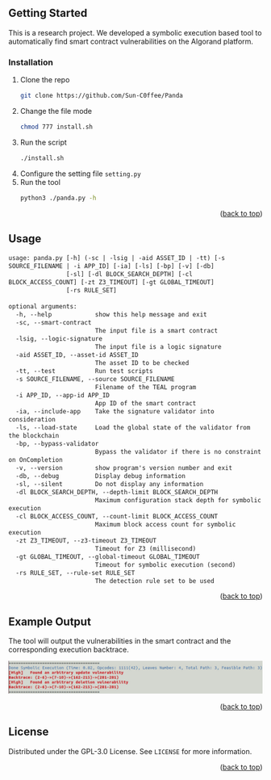<a name="readme-top"></a>


<!-- GETTING STARTED -->
## Getting Started

This is a research project. We developed a symbolic execution based tool to automatically find smart contract vulnerabilities on the Algorand platform.


### Installation

1. Clone the repo
   ```sh
   git clone https://github.com/Sun-C0ffee/Panda
   ```
2. Change the file mode
   ```sh
   chmod 777 install.sh
   ```
3. Run the script
   ```sh
   ./install.sh
   ```
4. Configure the setting file `setting.py`
5. Run the tool
   ```sh
   python3 ./panda.py -h
   ```

<p align="right">(<a href="#readme-top">back to top</a>)</p>



<!-- USAGE EXAMPLES -->
## Usage
```
usage: panda.py [-h] (-sc | -lsig | -aid ASSET_ID | -tt) [-s SOURCE_FILENAME | -i APP_ID] [-ia] [-ls] [-bp] [-v] [-db]
                [-sl] [-dl BLOCK_SEARCH_DEPTH] [-cl BLOCK_ACCESS_COUNT] [-zt Z3_TIMEOUT] [-gt GLOBAL_TIMEOUT]
                [-rs RULE_SET]

optional arguments:
  -h, --help            show this help message and exit
  -sc, --smart-contract
                        The input file is a smart contract
  -lsig, --logic-signature
                        The input file is a logic signature
  -aid ASSET_ID, --asset-id ASSET_ID
                        The asset ID to be checked
  -tt, --test           Run test scripts
  -s SOURCE_FILENAME, --source SOURCE_FILENAME
                        Filename of the TEAL program
  -i APP_ID, --app-id APP_ID
                        App ID of the smart contract
  -ia, --include-app    Take the signature validator into consideration
  -ls, --load-state     Load the global state of the validator from the blockchain
  -bp, --bypass-validator
                        Bypass the validator if there is no constraint on OnCompletion
  -v, --version         show program's version number and exit
  -db, --debug          Display debug information
  -sl, --silent         Do not display any information
  -dl BLOCK_SEARCH_DEPTH, --depth-limit BLOCK_SEARCH_DEPTH
                        Maximum configuration stack depth for symbolic execution
  -cl BLOCK_ACCESS_COUNT, --count-limit BLOCK_ACCESS_COUNT
                        Maximum block access count for symbolic execution
  -zt Z3_TIMEOUT, --z3-timeout Z3_TIMEOUT
                        Timeout for Z3 (millisecond)
  -gt GLOBAL_TIMEOUT, --global-timeout GLOBAL_TIMEOUT
                        Timeout for symbolic execution (second)
  -rs RULE_SET, --rule-set RULE_SET
                        The detection rule set to be used

```

<p align="right">(<a href="#readme-top">back to top</a>)</p>



## Example Output
The tool will output the vulnerabilities in the smart contract and the corresponding execution backtrace.

[![Screen Shot][product-screenshot]](https://github.com/Sun-C0ffee/Panda)


<p align="right">(<a href="#readme-top">back to top</a>)</p>




<!-- LICENSE -->
## License

Distributed under the GPL-3.0 License. See `LICENSE` for more information.

<p align="right">(<a href="#readme-top">back to top</a>)</p>


[product-screenshot]: images/screenshot.png
